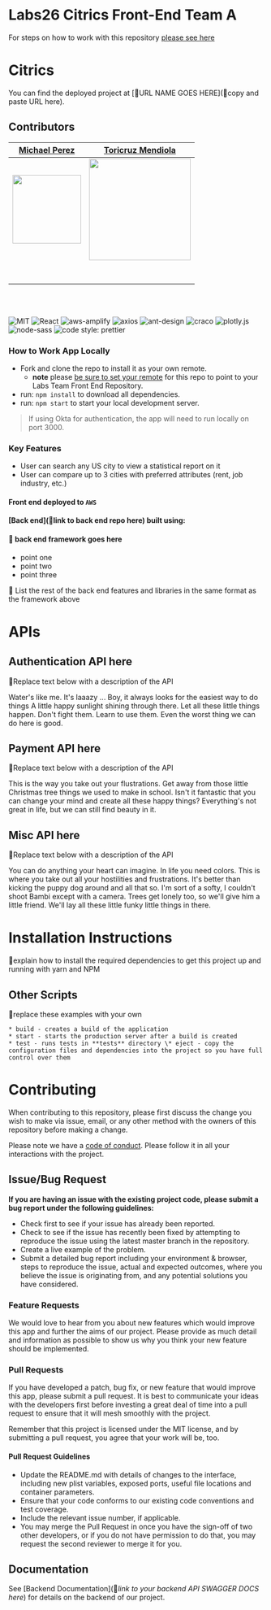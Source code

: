 # Labs26 Citrics Front-End Team A

For steps on how to work with this repository [please see here](https://docs.labs.lambdaschool.com/labs-spa-starter/)

# Citrics

You can find the deployed project at [🚫URL NAME GOES HERE](🚫copy and paste URL here).

## Contributors

|                                            [Michael Perez](https://github.com/Perezented)                                            |                                         [Toricruz Mendiola](https://github.com/mtoricruz)                                          |
| :----------------------------------------------------------------------------------------------------------------------------------: | :--------------------------------------------------------------------------------------------------------------------------------: |
|                   [<img src="https://i.ibb.co/JBq28bz/mperez.jpg" width = "135" />](https://github.com/Perezented)                   |                  [<img src="https://i.ibb.co/7yBt5rb/profpic.jpg" width = "200" />](https://github.com/mtoricruz)                  |
|                       [<img src="https://github.com/favicon.ico" width="15"> ](https://github.com/Perezented)                        |                       [<img src="https://github.com/favicon.ico" width="15"> ](https://github.com/mtoricruz)                       |
| [ <img src="https://static.licdn.com/sc/h/al2o9zrvru7aqj8e1x2rzsrca" width="15"> ](https://www.linkedin.com/in/perezenting-michael/) | [ <img src="https://static.licdn.com/sc/h/al2o9zrvru7aqj8e1x2rzsrca" width="15"> ](https://www.linkedin.com/in/toricruz-mendiola/) |

<br>
<br>

![MIT](https://img.shields.io/packagist/l/doctrine/orm.svg)
![React](https://img.shields.io/badge/react-v16.7.0--alpha.2-blue.svg)
![aws-amplify](https://img.shields.io/badge/aws--amplify-%5E3.1.1-darkblue?style=flat-square)
![axios](https://img.shields.io/badge/axios-%5E0.19.2-yellow?style=flat-square)
![ant-design](https://img.shields.io/badge/ant--design-%5E4.2.2-red?style=flat-square)
![craco](https://img.shields.io/badge/craco-%5E5.6.4-default?style=flat-square)
![plotly.js](https://img.shields.io/badge/plotly.js-%5E1.54.6-%23e4f5f2?style=flat-square)
![node-sass](https://img.shields.io/badge/node--sass-%5E4.14.1-darkgreen?style=flat-square)
![code style: prettier](https://img.shields.io/badge/code_style-prettier-ff69b4.svg?style=flat-square)

### How to Work App Locally

- Fork and clone the repo to install it as your own remote.
  - **note** please [be sure to set your remote](https://help.github.jp/enterprise/2.11/user/articles/changing-a-remote-s-url/) for this repo to point to your Labs Team Front End Repository.
- run: `npm install` to download all dependencies.
- run: `npm start` to start your local development server.

> If using Okta for authentication, the app will need to run locally on port 3000.

### Key Features

- User can search any US city to view a statistical report on it
- User can compare up to 3 cities with preferred attributes (rent, job industry, etc.)

#### Front end deployed to `AWS`

#### [Back end](🚫link to back end repo here) built using:

#### 🚫 back end framework goes here

- point one
- point two
- point three

🚫 List the rest of the back end features and libraries in the same format as the framework above

# APIs

## Authentication API here

🚫Replace text below with a description of the API

Water's like me. It's laaazy ... Boy, it always looks for the easiest way to do things A little happy sunlight shining through there. Let all these little things happen. Don't fight them. Learn to use them. Even the worst thing we can do here is good.

## Payment API here

🚫Replace text below with a description of the API

This is the way you take out your flustrations. Get away from those little Christmas tree things we used to make in school. Isn't it fantastic that you can change your mind and create all these happy things? Everything's not great in life, but we can still find beauty in it.

## Misc API here

🚫Replace text below with a description of the API

You can do anything your heart can imagine. In life you need colors. This is where you take out all your hostilities and frustrations. It's better than kicking the puppy dog around and all that so. I'm sort of a softy, I couldn't shoot Bambi except with a camera. Trees get lonely too, so we'll give him a little friend. We'll lay all these little funky little things in there.

# Installation Instructions

🚫explain how to install the required dependencies to get this project up and running with yarn and NPM

## Other Scripts

🚫replace these examples with your own

    * build - creates a build of the application
    * start - starts the production server after a build is created
    * test - runs tests in **tests** directory \* eject - copy the configuration files and dependencies into the project so you have full control over them

# Contributing

When contributing to this repository, please first discuss the change you wish to make via issue, email, or any other method with the owners of this repository before making a change.

Please note we have a [code of conduct](./CODE_OF_CONDUCT.md). Please follow it in all your interactions with the project.

## Issue/Bug Request

**If you are having an issue with the existing project code, please submit a bug report under the following guidelines:**

- Check first to see if your issue has already been reported.
- Check to see if the issue has recently been fixed by attempting to reproduce the issue using the latest master branch in the repository.
- Create a live example of the problem.
- Submit a detailed bug report including your environment & browser, steps to reproduce the issue, actual and expected outcomes, where you believe the issue is originating from, and any potential solutions you have considered.

### Feature Requests

We would love to hear from you about new features which would improve this app and further the aims of our project. Please provide as much detail and information as possible to show us why you think your new feature should be implemented.

### Pull Requests

If you have developed a patch, bug fix, or new feature that would improve this app, please submit a pull request. It is best to communicate your ideas with the developers first before investing a great deal of time into a pull request to ensure that it will mesh smoothly with the project.

Remember that this project is licensed under the MIT license, and by submitting a pull request, you agree that your work will be, too.

#### Pull Request Guidelines

- Update the README.md with details of changes to the interface, including new plist variables, exposed ports, useful file locations and container parameters.
- Ensure that your code conforms to our existing code conventions and test coverage.
- Include the relevant issue number, if applicable.
- You may merge the Pull Request in once you have the sign-off of two other developers, or if you do not have permission to do that, you may request the second reviewer to merge it for you.

## Documentation

See [Backend Documentation](🚫*link to your backend API SWAGGER DOCS here*) for details on the backend of our project.
